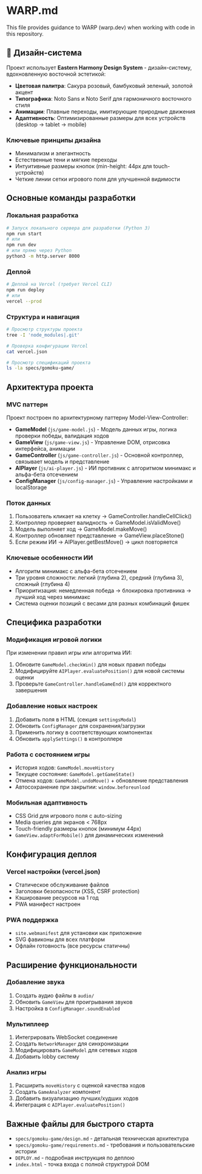 # WARP.md

This file provides guidance to WARP (warp.dev) when working with code in this repository.

## 🎌 Дизайн-система

Проект использует **Eastern Harmony Design System** - дизайн-систему, вдохновленную восточной эстетикой:

- **Цветовая палитра**: Сакура розовый, бамбуковый зеленый, золотой акцент
- **Типографика**: Noto Sans и Noto Serif для гармоничного восточного стиля
- **Анимации**: Плавные переходы, имитирующие природные движения
- **Адаптивность**: Оптимизированные размеры для всех устройств (desktop → tablet → mobile)

### Ключевые принципы дизайна
- Минимализм и элегантность
- Естественные тени и мягкие переходы
- Интуитивные размеры кнопок (min-height: 44px для touch-устройств)
- Четкие линии сетки игрового поля для улучшенной видимости

## Основные команды разработки

### Локальная разработка
```bash
# Запуск локального сервера для разработки (Python 3)
npm run start
# или 
npm run dev
# или прямо через Python
python3 -m http.server 8000
```

### Деплой
```bash
# Деплой на Vercel (требует Vercel CLI)
npm run deploy
# или
vercel --prod
```

### Структура и навигация
```bash
# Просмотр структуры проекта
tree -I 'node_modules|.git'

# Проверка конфигурации Vercel
cat vercel.json

# Просмотр спецификаций проекта
ls -la specs/gomoku-game/
```

## Архитектура проекта

### MVC паттерн
Проект построен по архитектурному паттерну Model-View-Controller:

- **GameModel** (`js/game-model.js`) - Модель данных игры, логика проверки победы, валидация ходов
- **GameView** (`js/game-view.js`) - Управление DOM, отрисовка интерфейса, анимации
- **GameController** (`js/game-controller.js`) - Основной контроллер, связывает модель и представление
- **AIPlayer** (`js/ai-player.js`) - ИИ противник с алгоритмом минимакс и альфа-бета отсечением
- **ConfigManager** (`js/config-manager.js`) - Управление настройками и localStorage

### Поток данных
1. Пользователь кликает на клетку → GameController.handleCellClick()
2. Контроллер проверяет валидность → GameModel.isValidMove()
3. Модель выполняет ход → GameModel.makeMove()
4. Контроллер обновляет представление → GameView.placeStone()
5. Если режим ИИ → AIPlayer.getBestMove() → цикл повторяется

### Ключевые особенности ИИ
- Алгоритм минимакс с альфа-бета отсечением
- Три уровня сложности: легкий (глубина 2), средний (глубина 3), сложный (глубина 4)
- Приоритизация: немедленная победа → блокировка противника → лучший ход через минимакс
- Система оценки позиций с весами для разных комбинаций фишек

## Специфика разработки

### Модификация игровой логики
При изменении правил игры или алгоритма ИИ:
1. Обновите `GameModel.checkWin()` для новых правил победы
2. Модифицируйте `AIPlayer.evaluatePosition()` для новой системы оценки
3. Проверьте `GameController.handleGameEnd()` для корректного завершения

### Добавление новых настроек
1. Добавить поля в HTML (секция `settingsModal`)
2. Обновить `ConfigManager` для сохранения/загрузки
3. Применить логику в соответствующих компонентах
4. Обновить `applySettings()` в контроллере

### Работа с состоянием игры
- История ходов: `GameModel.moveHistory`
- Текущее состояние: `GameModel.getGameState()`
- Отмена ходов: `GameModel.undoMove()` + обновление представления
- Автосохранение при закрытии: `window.beforeunload`

### Мобильная адаптивность
- CSS Grid для игрового поля с auto-sizing
- Media queries для экранов < 768px
- Touch-friendly размеры кнопок (минимум 44px)
- `GameView.adaptForMobile()` для динамических изменений

## Конфигурация деплоя

### Vercel настройки (vercel.json)
- Статическое обслуживание файлов
- Заголовки безопасности (XSS, CSRF protection)
- Кэширование ресурсов на 1 год
- PWA манифест настроен

### PWA поддержка
- `site.webmanifest` для установки как приложение
- SVG фавиконы для всех платформ
- Офлайн готовность (все ресурсы статичны)

## Расширение функциональности

### Добавление звука
1. Создать аудио файлы в `audio/`
2. Обновить `GameView` для проигрывания звуков
3. Настройка в `ConfigManager.soundEnabled`

### Мультиплеер
1. Интегрировать WebSocket соединение
2. Создать `NetworkManager` для синхронизации
3. Модифицировать `GameModel` для сетевых ходов
4. Добавить lobby систему

### Анализ игры
1. Расширить `moveHistory` с оценкой качества ходов
2. Создать `GameAnalyzer` компонент
3. Добавить визуализацию лучших/худших ходов
4. Интеграция с `AIPlayer.evaluatePosition()`

## Важные файлы для быстрого старта

- `specs/gomoku-game/design.md` - детальная техническая архитектура
- `specs/gomoku-game/requirements.md` - требования и пользовательские истории
- `DEPLOY.md` - подробная инструкция по деплою
- `index.html` - точка входа с полной структурой DOM
